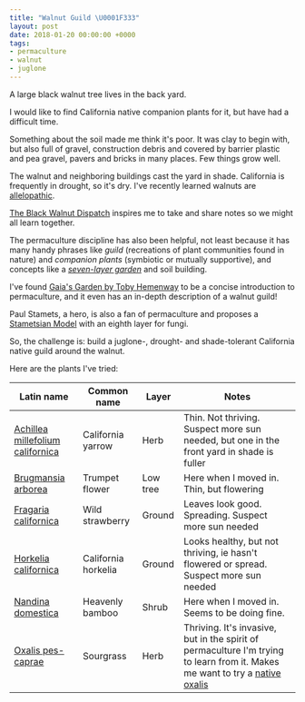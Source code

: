 ```yaml
---
title: "Walnut Guild \U0001F333"
layout: post
date: 2018-01-20 00:00:00 +0000
tags:
- permaculture
- walnut
- juglone
---
```

A large black walnut tree lives in the back yard.

I would like to find California native companion plants for it, but have had a difficult time.

Something about the soil made me think it's poor. It was clay to begin with, but also full of gravel, construction debris and covered by barrier plastic and pea gravel, pavers and bricks in many places. Few things grow well.

The walnut and neighboring buildings cast the yard in shade. California is frequently in drought, so it's dry. I've recently learned walnuts are [allelopathic](https://en.wikipedia.org/wiki/Allelopathy).

[The Black Walnut Dispatch](https://blackwalnutdispatch.com/the-black-walnut-society/) inspires me to take and share notes so we might all learn together.

The permaculture discipline has also been helpful, not least because it has many handy phrases like _guild_ (recreations of plant communities found in nature) and _companion plants_ (symbiotic or mutually supportive), and concepts like a [_seven-layer garden_](https://www.chelseagreen.com/blogs/designing-a-forest-garden-the-seven-story-garden/) and soil building.

I've found [Gaia's Garden by Toby Hemenway](https://www.chelseagreen.com/gaias-garden-second-edition) to be a concise introduction to permaculture, and it even has an in-depth description of a walnut guild!

Paul Stamets, a hero, is also a fan of permaculture and proposes a [Stametsian Model](http://www.fungi.com/blog/items/permaculture-with-a-mycological-twist.html) with an eighth layer for fungi.

So, the challenge is: build a juglone-, drought- and shade-tolerant California native guild around the walnut.

Here are the plants I've tried:

| Latin name | Common name | Layer | Notes |
| --- | --- | --- | --- |
| [Achillea millefolium californica](https://www.inaturalist.org/taxa/239065-Achillea-millefolium-californica) | California yarrow | Herb | Thin. Not thriving. Suspect more sun needed, but one in the front yard in shade is fuller |
| [Brugmansia arborea](https://www.inaturalist.org/taxa/126914-Brugmansia-arborea) | Trumpet flower | Low tree | Here when I moved in. Thin, but flowering |
| [Fragaria californica](https://www.inaturalist.org/taxa/61095-Fragaria-vesca-californica) | Wild strawberry | Ground | Leaves look good. Spreading. Suspect more sun needed |
| [Horkelia californica](https://www.inaturalist.org/taxa/61737-Horkelia-californica) | California horkelia | Ground | Looks healthy, but not thriving, ie hasn't flowered or spread. Suspect more sun needed |
| [Nandina domestica](https://www.inaturalist.org/taxa/127010-Nandina-domestica) | Heavenly bamboo | Shrub | Here when I moved in. Seems to be doing fine. |
| [Oxalis pes-caprae](https://www.inaturalist.org/taxa/53169-Oxalis-pes-caprae) | Sourgrass | Herb | Thriving. It's invasive, but in the spirit of permaculture I'm trying to learn from it. Makes me want to try a [native oxalis](https://www.inaturalist.org/taxa/78298-Oxalis-californica) |
